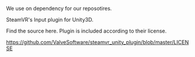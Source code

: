 We use on dependency for our reposotires.

SteamVR's Input plugin for Unity3D.

Find the source here.  Plugin is included according to their license.

https://github.com/ValveSoftware/steamvr_unity_plugin/blob/master/LICENSE
